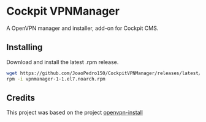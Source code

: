 # Cockpit VPNManager
A OpenVPN manager and installer, add-on for Cockpit CMS.

## Installing
Download and install the latest .rpm release.
```bash
wget https://github.com/JoaoPedro150/CockpitVPNManager/releases/latest/download/vpnmanager-1-1.el7.noarch.rpm
rpm -i vpnmanager-1-1.el7.noarch.rpm
```
## Credits
This project was based on the project [openvpn-install](https://github.com/angristan/openvpn-install)

